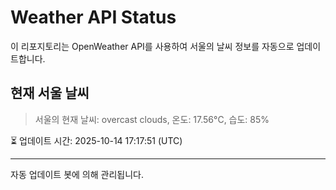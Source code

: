 
# Weather API Status

이 리포지토리는 OpenWeather API를 사용하여 서울의 날씨 정보를 자동으로 업데이트합니다.

## 현재 서울 날씨
> 서울의 현재 날씨: overcast clouds, 온도: 17.56°C, 습도: 85%

⏳ 업데이트 시간: 2025-10-14 17:17:51 (UTC)

---
자동 업데이트 봇에 의해 관리됩니다.
